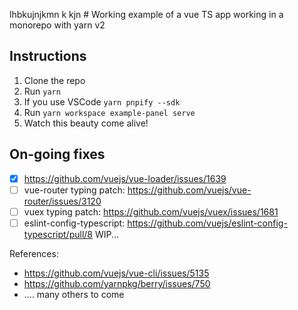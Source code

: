 lhbkujnjkmn k kjn # Working example of a vue TS app working in a monorepo with yarn v2

## Instructions
1. Clone the repo
2. Run `yarn`
3. If you use VSCode `yarn pnpify --sdk`
4. Run `yarn workspace example-panel serve`
5. Watch this beauty come alive!

## On-going fixes
- [x] https://github.com/vuejs/vue-loader/issues/1639
- [ ] vue-router typing patch: https://github.com/vuejs/vue-router/issues/3120
- [ ] vuex typing patch: https://github.com/vuejs/vuex/issues/1681
- [ ] eslint-config-typescript: https://github.com/vuejs/eslint-config-typescript/pull/8
WIP...

References: 
- https://github.com/vuejs/vue-cli/issues/5135
- https://github.com/yarnpkg/berry/issues/750
- .... many others to come
